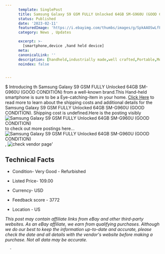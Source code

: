 ```yaml
---
      template: SinglePost
      title: Samsung Galaxy S9 GSM FULLY Unlocked 64GB SM-G960U (GOOD CONDITION)
      status: Published
      date: '2023-02-11'
      featuredImage: 'https://i.ebayimg.com/thumbs/images/g/SpkAAOSwLfFioNvn/s-l225.jpg'
      category: News , Updates

      excerpt: >-
        [smartphone,device ,hand held device]
      meta:
      canonicalLink: ''
      description: [handheld,industrially made,well crafted,Portable,Mobile,Compact,Convenient,Lightweight,Maneuverable,Man-portable,Miniature,Carriable,Hand-held,Light,Holdable,Transportable,Mobile device,Pocket-sized,On-the-go,Wireless,Cordless,Compact size,Convenient size, smartphone,device ,hand held device]
      noindex: false
      

---
```

$
      Introducing th Samsung Galaxy S9 GSM FULLY Unlocked 64GB SM-G960U (GOOD CONDITION) from a well-known brand.This Hand-held smartphone is sure to be a Eye-catching-item in your home. [Click Here](https://www.ebay.com/itm/403706217478?hash=item5dfec40406%3Ag%3ASpkAAOSwLfFioNvn&mkevt=1&mkcid=1&mkrid=711-53200-19255-0&campid=%253CePNCampaignId%253E&customid=%253CreferenceId%253E&toolid=10049) to read more to learn about the shipping costs and additional details for the Samsung Galaxy S9 GSM FULLY Unlocked 64GB SM-G960U (GOOD CONDITION). Shipping cost is undefined.Here is the posting visibly ![Samsung Galaxy S9 GSM FULLY Unlocked 64GB SM-G960U (GOOD CONDITION)](https://i.ebayimg.com/thumbs/images/g/SpkAAOSwLfFioNvn/s-l225.jpg) to check out more postings here... ![Samsung Galaxy S9 GSM FULLY Unlocked 64GB SM-G960U (GOOD CONDITION)](https://i.ebayimg.com/images/g/SpkAAOSwLfFioNvn/s-l1600.jpg), ![check vendor page](https://origin-galleryplus.ebayimg.com/ws/web/403706217478_2_0_1/225x225.jpg,https://origin-galleryplus.ebayimg.com/ws/web/403706217478_3_0_1/225x225.jpg,https://origin-galleryplus.ebayimg.com/ws/web/403706217478_4_0_1/225x225.jpg,https://origin-galleryplus.ebayimg.com/ws/web/403706217478_5_0_1/225x225.jpg,https://origin-galleryplus.ebayimg.com/ws/web/403706217478_6_0_1/225x225.jpg,https://origin-galleryplus.ebayimg.com/ws/web/403706217478_7_0_1/225x225.jpg)'

      

 ## Technical Facts 



     
      

 - Condition- Very Good - Refurbished 


      

 - Listed Price- 109.00 


      

 - Currency- USD 


      

 - Feedback score - 3772 


      

 - Location - US 


      
      

 *_This post may contain affiliate links from eBay and other third-party websites. As an eBay affiliate, we earn from qualifying purchases. Although we do our best to keep the information up-to-date and accurate, please check the date and all details with the vendor's website before making a purchase. Not all data may be accurate._*




      -
